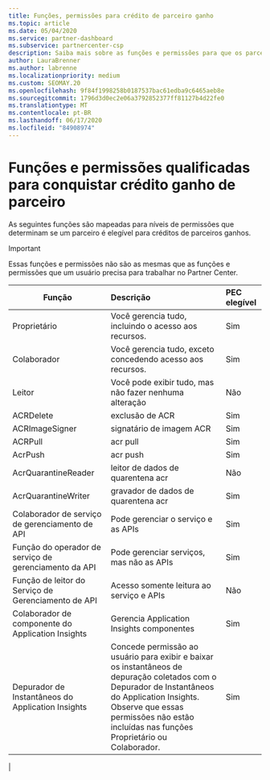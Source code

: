 ```yaml
---
title: Funções, permissões para crédito de parceiro ganho
ms.topic: article
ms.date: 05/04/2020
ms.service: partner-dashboard
ms.subservice: partnercenter-csp
description: Saiba mais sobre as funções e permissões para que os parceiros possam obter os créditos acumulados do parceiro (PEC). Elas diferem das funções para trabalhar no Partner Center.
author: LauraBrenner
ms.author: labrenne
ms.localizationpriority: medium
ms.custom: SEOMAY.20
ms.openlocfilehash: 9f84f1998258b0187537bac61edba9c6465aeb8e
ms.sourcegitcommit: 1796d3d0ec2e06a3792852377ff81127b4d22fe0
ms.translationtype: MT
ms.contentlocale: pt-BR
ms.lasthandoff: 06/17/2020
ms.locfileid: "84908974"
---
```

# <a name="roles-and-permissions-eligible-to-earn-partner-earned-credit"></a>Funções e permissões qualificadas para conquistar crédito ganho de parceiro

As seguintes funções são mapeadas para níveis de permissões que determinam se um parceiro é elegível para créditos de parceiros ganhos.

>[!Important]
>Essas funções e permissões não são as mesmas que as funções e permissões que um usuário precisa para trabalhar no Partner Center.

|**Função**   |**Descrição**   |**PEC elegível**   |
|-----------------|:------------------|:--------------|
|Proprietário  |Você gerencia tudo, incluindo o acesso aos recursos.|Sim|
|Colaborador |Você gerencia tudo, exceto concedendo acesso aos recursos.|Sim|
|Leitor|Você pode exibir tudo, mas não fazer nenhuma alteração|Não|
|ACRDelete|exclusão de ACR|Sim|
|ACRImageSigner|signatário de imagem ACR|Sim|
|ACRPull|acr pull|Sim|
|AcrPush|acr push|Sim|
|AcrQuarantineReader|leitor de dados de quarentena acr|Não|
|AcrQuarantineWriter| gravador de dados de quarentena acr|Sim|
|Colaborador de serviço de gerenciamento de API|Pode gerenciar o serviço e as APIs|Sim|
|Função do operador de serviço de gerenciamento da API|Pode gerenciar serviços, mas não as APIs|Sim|
|Função de leitor do Serviço de Gerenciamento de API|Acesso somente leitura ao serviço e APIs|Não|
|Colaborador de componente do Application Insights|Gerencia Application Insights componentes|Sim|
|Depurador de Instantâneos do Application Insights|Concede permissão ao usuário para exibir e baixar os instantâneos de depuração coletados com o Depurador de Instantâneos do Application Insights. Observe que essas permissões não estão incluídas nas funções Proprietário ou Colaborador.|Sim|
|